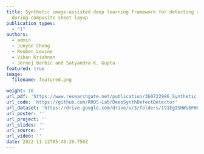 ```yaml
---
title: Synthetic image-assisted deep learning framework for detecting defects
  during composite sheet layup
publication_types:
  - "1"
authors:
  - admin
  - Junyan Cheng
  - Reuben Levine
  - Vihan Krishnan
  - Jernej Barbic and Satyandra K. Gupta
featured: true
image:
  filename: featured.png

weight: 10
url_pdf: 'https://www.researchgate.net/publication/360722986_Synthetic_Image_Assisted_Deep_Learning_Framework_for_Detecting_Defects_During_Composite_Sheet_Layup'
url_code: 'https://github.com/RROS-Lab/DeepSynthDefectDetector'
url_dataset: 'https://drive.google.com/drive/u/3/folders/191EgISHWs6FH6FCKOSBTKoLQjo29bWh0'
url_poster: ''
url_project: ''
url_slides: ''
url_source: ''
url_video: ''
date: 2022-11-12T05:46:26.756Z
---
```


